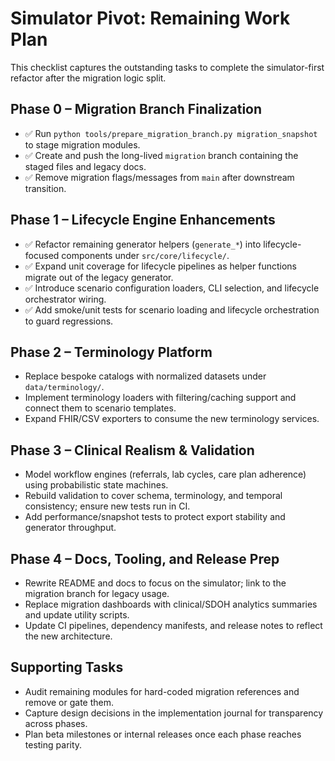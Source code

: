 # Simulator Pivot: Remaining Work Plan

This checklist captures the outstanding tasks to complete the simulator-first refactor after the migration logic split.

## Phase 0 – Migration Branch Finalization
- ✅ Run `python tools/prepare_migration_branch.py migration_snapshot` to stage migration modules.
- ✅ Create and push the long-lived `migration` branch containing the staged files and legacy docs.
- ✅ Remove migration flags/messages from `main` after downstream transition.

## Phase 1 – Lifecycle Engine Enhancements
- ✅ Refactor remaining generator helpers (`generate_*`) into lifecycle-focused components under `src/core/lifecycle/`.
- ✅ Expand unit coverage for lifecycle pipelines as helper functions migrate out of the legacy generator.
- ✅ Introduce scenario configuration loaders, CLI selection, and lifecycle orchestrator wiring.
- ✅ Add smoke/unit tests for scenario loading and lifecycle orchestration to guard regressions.

## Phase 2 – Terminology Platform
- Replace bespoke catalogs with normalized datasets under `data/terminology/`.
- Implement terminology loaders with filtering/caching support and connect them to scenario templates.
- Expand FHIR/CSV exporters to consume the new terminology services.

## Phase 3 – Clinical Realism & Validation
- Model workflow engines (referrals, lab cycles, care plan adherence) using probabilistic state machines.
- Rebuild validation to cover schema, terminology, and temporal consistency; ensure new tests run in CI.
- Add performance/snapshot tests to protect export stability and generator throughput.

## Phase 4 – Docs, Tooling, and Release Prep
- Rewrite README and docs to focus on the simulator; link to the migration branch for legacy usage.
- Replace migration dashboards with clinical/SDOH analytics summaries and update utility scripts.
- Update CI pipelines, dependency manifests, and release notes to reflect the new architecture.

## Supporting Tasks
- Audit remaining modules for hard-coded migration references and remove or gate them.
- Capture design decisions in the implementation journal for transparency across phases.
- Plan beta milestones or internal releases once each phase reaches testing parity.

